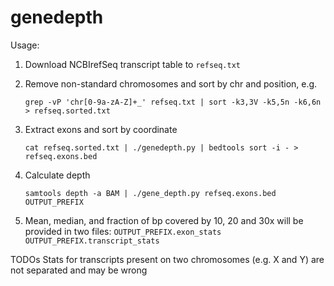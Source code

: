 # genedepth

Usage:

 1) Download NCBIrefSeq transcript table to `refseq.txt`
	
 2) Remove non-standard chromosomes and sort by chr and position, e.g.
 
    `grep -vP 'chr[0-9a-zA-Z]+_' refseq.txt | sort -k3,3V -k5,5n -k6,6n > refseq.sorted.txt`
    
 3) Extract exons and sort by coordinate
 
	`cat refseq.sorted.txt | ./genedepth.py | bedtools sort -i - > refseq.exons.bed`
	
 4) Calculate depth
 
	`samtools depth -a BAM | ./gene_depth.py refseq.exons.bed OUTPUT_PREFIX`
	
 5) Mean, median, and fraction of bp covered by 10, 20 and 30x will be provided in two files:
	`OUTPUT_PREFIX.exon_stats`
	`OUTPUT_PREFIX.transcript_stats`
	

 TODOs
	Stats for transcripts present on two chromosomes (e.g. X and Y) are not separated and may be wrong
